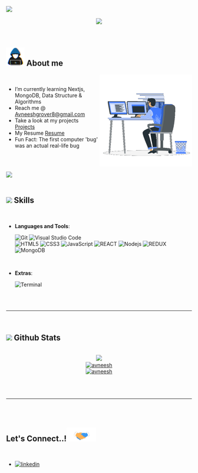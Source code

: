 <img src="https://capsule-render.vercel.app/api?type=waving&height=180&text=Welcome%EF%B8%8F&fontSize=40&fontAlign=65&fontColor=ffffff&animation=twinkling" />
<img src="https://camo.githubusercontent.com/50eaa922832bb306d425bb556ab7180255778bc478f346be5428fb01e58ad20e/68747470733a2f2f76697369746f722d62616467652e676c697463682e6d652f62616467653f706167655f69643d4173686f6b50726a61706174692e4173686f6b50726a6170617469" alt="" data-canonical-src="https://visitor-badge.glitch.me/badge?page_id=avneesh002" style="max-width: 100%;">
<p align="center">
  <img src="https://readme-typing-svg.herokuapp.com/?font=Time+New+Roman&color=cyan&size=25&center=true&vCenter=true&width=600&height=100&lines=Heeeey,%20%20i%20am%20Avneesh+Grover...%E2%9C%8C%EF%B8%8F">
</p>


<br>



	
## <picture><img src = "https://github.com/0xAbdulKhalid/0xAbdulKhalid/raw/main/assets/mdImages/about_me.gif" width = 50px></picture> **About me**

<picture> <img align="right" src="https://github.com/0xAbdulKhalid/0xAbdulKhalid/raw/main/assets/mdImages/Right_Side.gif" width = 250px></picture>

<br>
   
   

- I’m currently learning Nextjs, MongoDB, Data Structure & Algorithms
- Reach me @  <a>Avneeshgrover8@gmail.com</a>
- Take a look at my projects <a href="avneesh002.github.io">Projects</a>
- My Resume <a href="https://drive.google.com/file/d/14pcxWHnyCzvE0d_JJWfoAT5v6hl9lglu/view?usp=share_link">Resume</a>
- Fun Fact: The first computer 'bug' was an actual real-life bug

<br><br>

<img src="https://user-images.githubusercontent.com/73097560/115834477-dbab4500-a447-11eb-908a-139a6edaec5c.gif"><br><br>

## <img src="https://media2.giphy.com/media/QssGEmpkyEOhBCb7e1/giphy.gif?cid=ecf05e47a0n3gi1bfqntqmob8g9aid1oyj2wr3ds3mg700bl&rid=giphy.gif" width ="25"><b> Skills</b>
<br>

<p align="center">
  
- **Languages and Tools**:

    ![Git](https://img.shields.io/badge/git-%23F05033.svg?style=for-the-badge&logo=git&logoColor=white)
    ![Visual Studio Code](https://img.shields.io/badge/Visual%20Studio%20Code-0078d7.svg?style=for-the-badge&logo=visual-studio-code&logoColor=white)  
   ![HTML5](https://img.shields.io/badge/HTML5%20-%23E34F26.svg?style=for-the-badge&logo=html5&logoColor=white)
   ![CSS3](https://img.shields.io/badge/CSS%20-%231572B6.svg?style=for-the-badge&logo=css3&logoColor=white)
   ![JavaScript](https://img.shields.io/badge/JavaScript%20-%23F7DF1E.svg?style=for-the-badge&logo=javascript&logoColor=black)
    ![REACT](https://img.shields.io/badge/REACT%20-%231572B6.svg?style=for-the-badge&logo=react&logoColor=white)
![Nodejs](https://camo.githubusercontent.com/cc96d7d28a6ca21ddbb1f2521d751d375230ed840271e6a4c8694cf87cc60c14/68747470733a2f2f696d672e736869656c64732e696f2f62616467652f6e6f64652e6a732532302d2532333433383533442e7376673f267374796c653d666f722d7468652d6261646765266c6f676f3d6e6f64652e6a73266c6f676f436f6c6f723d7768697465)
  ![REDUX](https://img.shields.io/badge/REDUX%20-%231572B6.svg?style=for-the-badge&logo=redux&logoColor=white)
  ![MongoDB](https://camo.githubusercontent.com/b38bbb1cba49a754ade66ca1ca45541ed07ab31a3b01166157f513b44fb35f70/68747470733a2f2f696d672e736869656c64732e696f2f62616467652f4d6f6e676f44422d2532333465613934622e7376673f267374796c653d666f722d7468652d6261646765266c6f676f3d6d6f6e676f6462266c6f676f436f6c6f723d7768697465)
<br>

- **Extras**:

    ![Terminal](https://img.shields.io/badge/Terminal-%23054020?style=for-the-badge&logo=gnu-bash&logoColor=white)


</p>

<br>
<br>

-----

<br>


## <img src="https://media.giphy.com/media/iY8CRBdQXODJSCERIr/giphy.gif" width="35"><b> Github Stats </b>
<br>

<div align="center">

<a href="https://github.com/avneesh002/">
  <img src="https://github-readme-stats.vercel.app/api?username=avneesh002&show_icons=true&count_private=true&card_width=700"/>
  <br>  
<img src="https://github-readme-stats.vercel.app/api/top-langs/?username=avneesh002&lang_count=8&layout=compact&card_width=450"  alt="avneesh"/>
	<br>
<img src="https://streak-stats.demolab.com/?user=avneesh002&card_width=900px" alt="avneesh"/>

</a>
</div>

<br>
<br>
<br>

-----

<br>
<br>

## <b> Let's Connect..!</b><img src="https://github.com/0xAbdulKhalid/0xAbdulKhalid/raw/main/assets/mdImages/handshake.gif" width ="80">
<br>
<div align='left'>

<ul>

<li>
<a href="https://linkedin.com/in/avneesh002" target="_blank">
<img src="https://img.shields.io/badge/linkedin:  avneesh002-%2300acee.svg?color=405DE6&style=for-the-badge&logo=linkedin&logoColor=white" alt=linkedin style="margin-bottom: 5px;"/>
</a>
</li>
</ul>
</div>
<!-- 
<br>
<img src="https://user-images.githubusercontent.com/73097560/115834477-dbab4500-a447-11eb-908a-139a6edaec5c.gif">
<br>
<br>
<br>
<!--  -->
<!-- <div align='center'>

</div>
<br>
<br>
<br>
<br>

---

<br> -->
 -->
  
<!---
Avneesh002/Avneesh002 is a ✨ special ✨ repository because its `README.md` (this file) appears on your GitHub profile.
You can click the Preview link to take a look at your changes.
--->

